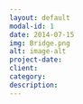 ```yaml
---
layout: default
modal-id: 1
date: 2014-07-15
img: Bridge.png
alt: image-alt
project-date: 
client: 
category: 
description: 
---
```

